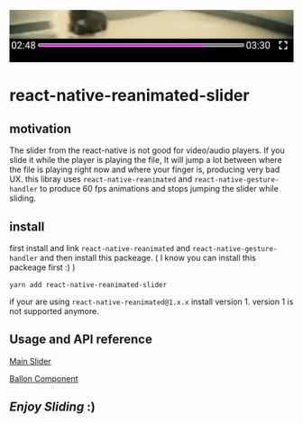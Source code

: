 ![](./examples/capture.gif)

# react-native-reanimated-slider


## motivation
The slider from the react-native is not good for video/audio players. If you slide it while the player is playing the file, It will jump a lot between where the file is playing right now and where your finger is, producing very bad UX. this libray uses `react-native-reanimated` and `react-native-gesture-handler`  to produce 60 fps animations and stops jumping the slider while sliding.


## install
first install and link `react-native-reanimated` and `react-native-gesture-handler` and then install this packeage. ( I know you can install this packeage first :) )

```
yarn add react-native-reanimated-slider
```
if your are using `react-native-reanimated@1.x.x` install version 1. version 1 is not supported anymore.
## Usage and API reference
[Main Slider](https://github.com/alikazemkhanloo/react-native-reanimated-slider/tree/master/docs/Slider.md)

[Ballon Component](https://github.com/alikazemkhanloo/react-native-reanimated-slider/tree/master/docs/Ballon.md)

##  *Enjoy Sliding* :)
